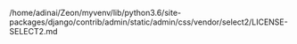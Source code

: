 /home/adinai/Zeon/myvenv/lib/python3.6/site-packages/django/contrib/admin/static/admin/css/vendor/select2/LICENSE-SELECT2.md